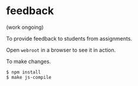 # feedback

(work ongoing)

To provide feedback to students from assignments.

Open `webroot` in a browser to see it in action.

To make changes.

```
$ npm install
$ make js-compile
```
